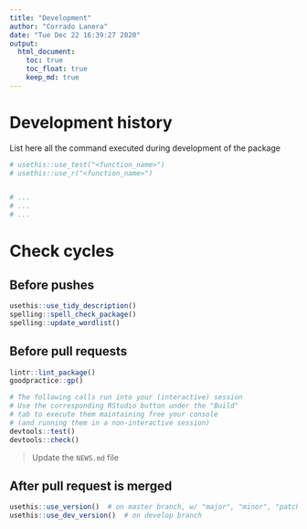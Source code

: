 ```yaml
---
title: "Development"
author: "Corrado Lanera"
date: "Tue Dec 22 16:39:27 2020"
output:
  html_document:
    toc: true
    toc_float: true
    keep_md: true
---
```





Development history
====================================================================
List here all the command executed during development of the package



```r
# usethis::use_test("<function_name>")
# usethis::use_r("<function_name>")


# ...
# ...
# ...
```


Check cycles
====================================================================

Before pushes
--------------------------------------------------------------------



```r
usethis::use_tidy_description()
spelling::spell_check_package()
spelling::update_wordlist()
```


Before pull requests
--------------------------------------------------------------------



```r
lintr::lint_package()
goodpractice::gp()

# The following calls run into your (interactive) session
# Use the corresponding RStudio button under the "Build"
# tab to execute them maintaining free your console
# (and running them in a non-interactive session)
devtools::test()
devtools::check()
```


> Update the `NEWS.md` file


After pull request is merged
--------------------------------------------------------------------



```r
usethis::use_version()  # on master branch, w/ "major", "minor", "patch"
usethis::use_dev_version()  # on develop branch
```

